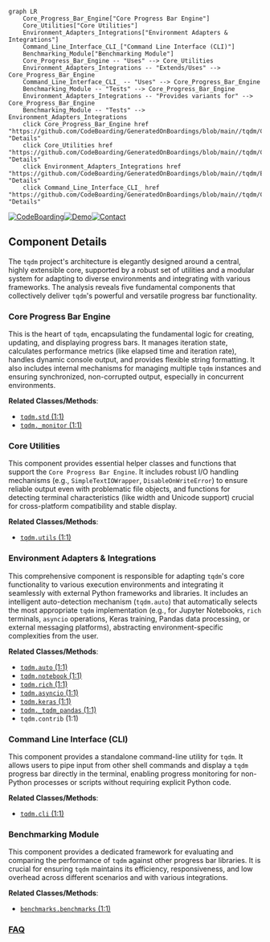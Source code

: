```mermaid
graph LR
    Core_Progress_Bar_Engine["Core Progress Bar Engine"]
    Core_Utilities["Core Utilities"]
    Environment_Adapters_Integrations["Environment Adapters & Integrations"]
    Command_Line_Interface_CLI_["Command Line Interface (CLI)"]
    Benchmarking_Module["Benchmarking Module"]
    Core_Progress_Bar_Engine -- "Uses" --> Core_Utilities
    Environment_Adapters_Integrations -- "Extends/Uses" --> Core_Progress_Bar_Engine
    Command_Line_Interface_CLI_ -- "Uses" --> Core_Progress_Bar_Engine
    Benchmarking_Module -- "Tests" --> Core_Progress_Bar_Engine
    Environment_Adapters_Integrations -- "Provides variants for" --> Core_Progress_Bar_Engine
    Benchmarking_Module -- "Tests" --> Environment_Adapters_Integrations
    click Core_Progress_Bar_Engine href "https://github.com/CodeBoarding/GeneratedOnBoardings/blob/main//tqdm/Core_Progress_Bar_Engine.md" "Details"
    click Core_Utilities href "https://github.com/CodeBoarding/GeneratedOnBoardings/blob/main//tqdm/Core_Utilities.md" "Details"
    click Environment_Adapters_Integrations href "https://github.com/CodeBoarding/GeneratedOnBoardings/blob/main//tqdm/Environment_Adapters_Integrations.md" "Details"
    click Command_Line_Interface_CLI_ href "https://github.com/CodeBoarding/GeneratedOnBoardings/blob/main//tqdm/Command_Line_Interface_CLI_.md" "Details"
```
[![CodeBoarding](https://img.shields.io/badge/Generated%20by-CodeBoarding-9cf?style=flat-square)](https://github.com/CodeBoarding/GeneratedOnBoardings)[![Demo](https://img.shields.io/badge/Try%20our-Demo-blue?style=flat-square)](https://www.codeboarding.org/demo)[![Contact](https://img.shields.io/badge/Contact%20us%20-%20contact@codeboarding.org-lightgrey?style=flat-square)](mailto:contact@codeboarding.org)

## Component Details

The `tqdm` project's architecture is elegantly designed around a central, highly extensible core, supported by a robust set of utilities and a modular system for adapting to diverse environments and integrating with various frameworks. The analysis reveals five fundamental components that collectively deliver `tqdm`'s powerful and versatile progress bar functionality.

### Core Progress Bar Engine
This is the heart of `tqdm`, encapsulating the fundamental logic for creating, updating, and displaying progress bars. It manages iteration state, calculates performance metrics (like elapsed time and iteration rate), handles dynamic console output, and provides flexible string formatting. It also includes internal mechanisms for managing multiple `tqdm` instances and ensuring synchronized, non-corrupted output, especially in concurrent environments.


**Related Classes/Methods**:

- <a href="https://github.com/tqdm/tqdm/blob/master/tqdm/std.py#L1-L1" target="_blank" rel="noopener noreferrer">`tqdm.std` (1:1)</a>
- <a href="https://github.com/tqdm/tqdm/blob/master/tqdm/_monitor.py#L1-L1" target="_blank" rel="noopener noreferrer">`tqdm._monitor` (1:1)</a>


### Core Utilities
This component provides essential helper classes and functions that support the `Core Progress Bar Engine`. It includes robust I/O handling mechanisms (e.g., `SimpleTextIOWrapper`, `DisableOnWriteError`) to ensure reliable output even with problematic file objects, and functions for detecting terminal characteristics (like width and Unicode support) crucial for cross-platform compatibility and stable display.


**Related Classes/Methods**:

- <a href="https://github.com/tqdm/tqdm/blob/master/tqdm/utils.py#L1-L1" target="_blank" rel="noopener noreferrer">`tqdm.utils` (1:1)</a>


### Environment Adapters & Integrations
This comprehensive component is responsible for adapting `tqdm`'s core functionality to various execution environments and integrating it seamlessly with external Python frameworks and libraries. It includes an intelligent auto-detection mechanism (`tqdm.auto`) that automatically selects the most appropriate `tqdm` implementation (e.g., for Jupyter Notebooks, `rich` terminals, `asyncio` operations, Keras training, Pandas data processing, or external messaging platforms), abstracting environment-specific complexities from the user.


**Related Classes/Methods**:

- <a href="https://github.com/tqdm/tqdm/blob/master/tqdm/auto.py#L1-L1" target="_blank" rel="noopener noreferrer">`tqdm.auto` (1:1)</a>
- <a href="https://github.com/tqdm/tqdm/blob/master/tqdm/notebook.py#L1-L1" target="_blank" rel="noopener noreferrer">`tqdm.notebook` (1:1)</a>
- <a href="https://github.com/tqdm/tqdm/blob/master/tqdm/rich.py#L1-L1" target="_blank" rel="noopener noreferrer">`tqdm.rich` (1:1)</a>
- <a href="https://github.com/tqdm/tqdm/blob/master/tqdm/asyncio.py#L1-L1" target="_blank" rel="noopener noreferrer">`tqdm.asyncio` (1:1)</a>
- <a href="https://github.com/tqdm/tqdm/blob/master/tqdm/keras.py#L1-L1" target="_blank" rel="noopener noreferrer">`tqdm.keras` (1:1)</a>
- <a href="https://github.com/tqdm/tqdm/blob/master/tqdm/_tqdm_pandas.py#L1-L1" target="_blank" rel="noopener noreferrer">`tqdm._tqdm_pandas` (1:1)</a>
- `tqdm.contrib` (1:1)


### Command Line Interface (CLI)
This component provides a standalone command-line utility for `tqdm`. It allows users to pipe input from other shell commands and display a `tqdm` progress bar directly in the terminal, enabling progress monitoring for non-Python processes or scripts without requiring explicit Python code.


**Related Classes/Methods**:

- <a href="https://github.com/tqdm/tqdm/blob/master/tqdm/cli.py#L1-L1" target="_blank" rel="noopener noreferrer">`tqdm.cli` (1:1)</a>


### Benchmarking Module
This component provides a dedicated framework for evaluating and comparing the performance of `tqdm` against other progress bar libraries. It is crucial for ensuring `tqdm` maintains its efficiency, responsiveness, and low overhead across different scenarios and with various integrations.


**Related Classes/Methods**:

- <a href="https://github.com/tqdm/tqdm/blob/master/benchmarks/benchmarks.py#L1-L1" target="_blank" rel="noopener noreferrer">`benchmarks.benchmarks` (1:1)</a>




### [FAQ](https://github.com/CodeBoarding/GeneratedOnBoardings/tree/main?tab=readme-ov-file#faq)